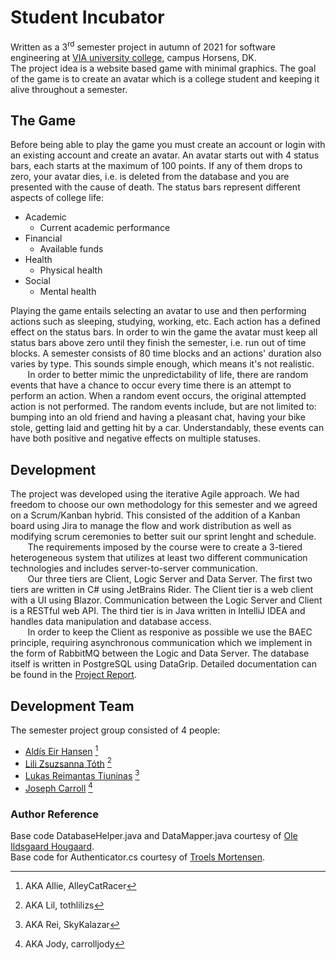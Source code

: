 # Student Incubator
Written as a 3<sup>rd</sup> semester project in autumn of 2021 for software engineering at [VIA university college](https://via.dk), campus Horsens, DK.  
The project idea is a website based game with minimal graphics. The goal of the game is to create an avatar which is a college student and keeping it alive throughout a semester.

## The Game
Before being able to play the game you must create an account or login with an existing account and create an avatar. An avatar starts out with 4 status bars, each starts at the maximum of 100 points. If any of them drops to zero, your avatar dies, i.e. is deleted from the database and you are presented with the cause of death. The status bars represent different aspects of college life:
- Academic
  - Current academic performance
- Financial
  - Available funds
- Health
  - Physical health
- Social
  - Mental health

Playing the game entails selecting an avatar to use and then performing actions such as sleeping, studying, working, etc. Each action has a defined effect on the status bars. In order to win the game the avatar must keep all status bars above zero until they finish the semester, i.e. run out of time blocks. A semester consists of 80 time blocks and an actions' duration also varies by type. This sounds simple enough, which means it's not realistic.  
&nbsp;&nbsp;&nbsp;&nbsp;&nbsp;&nbsp;&nbsp;In order to better mimic the unpredictability of life, there are random events that have a chance to occur every time there is an attempt to perform an action. When a random event occurs, the original attempted action is not performed. The random events include, but are not limited to: bumping into an old friend and having a pleasant chat, having your bike stole, getting laid and getting hit by a car. Understandably, these events can have both positive and negative effects on multiple statuses.

## Development
The project was developed using the iterative Agile approach. We had freedom to choose our own methodology for this semester and we agreed on a Scrum/Kanban hybrid. This consisted of the addition of a Kanban board using Jira to manage the flow and work distribution as well as modifying scrum ceremonies to better suit our sprint lenght and schedule.  
&nbsp;&nbsp;&nbsp;&nbsp;&nbsp;&nbsp;&nbsp;The requirements imposed by the course were to create a 3-tiered heterogeneous system that utilizes at least two different communication technologies and includes server-to-server communication.  
&nbsp;&nbsp;&nbsp;&nbsp;&nbsp;&nbsp;&nbsp;Our three tiers are Client, Logic Server and Data Server. The first two tiers are written in C# using JetBrains Rider. The Client tier is a web client with a UI using Blazor. Communication between the Logic Server and Client is a RESTful web API. The third tier is in Java written in IntelliJ IDEA and handles data manipulation and database access.  
&nbsp;&nbsp;&nbsp;&nbsp;&nbsp;&nbsp;&nbsp;In order to keep the Client as responive as possible we use the BAEC principle, requiring asynchronous communication which we implement in the form of RabbitMQ between the Logic and Data Server. The database itself is written in PostgreSQL using DataGrip. Detailed documentation can be found in the [Project Report](https://docs.google.com/document/d/12xszifFjzz44SG7fEhWpfviKBWWRG9fgeDDFLIx_Nmk/edit?usp=sharing).

## Development Team
The semester project group consisted of 4 people:

- [Aldís Eir Hansen](https://github.com/AlleyCatRacer) [^0]
- [Lili Zsuzsanna Tóth](https://github.com/tothlilizs) [^1]
- [Lukas Reimantas Tiuninas](https://github.com/SkyKalazar) [^2]
- [Joseph Carroll](https://github.com/carrolljody) [^3]

### Author Reference
Base code DatabaseHelper.java and DataMapper.java courtesy of [Ole Ildsgaard Hougaard](https://github.com/olehougaard).  
Base code for Authenticator.cs courtesy of [Troels Mortensen](https://github.com/TroelsMortensen).

[^0]: AKA Allie, AlleyCatRacer
[^1]: AKA Lil, tothlilizs
[^2]: AKA Rei, SkyKalazar
[^3]: AKA Jody, carrolljody
